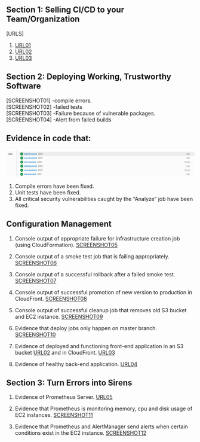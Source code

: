 
## Section 1: Selling CI/CD to your Team/Organization  

[URLS]
1. [URL01](https://github.com/JeffreyKirigo/udaPeople-auto-deploy)
2. [URL02](http://udapeople-dda268f.s3.amazonaws.com/index.html#/employees)
3. [URL03](http://d1cnmh7vvw81wm.cloudfront.net/#/employees)

## Section 2: Deploying Working, Trustworthy Software
[SCREENSHOT01] -compile errors.  
[SCREENSHOT02] -failed tests  
[SCREENSHOT03] -Failure because of vulnerable packages.  
[SCREENSHOT04] -Alert from failed builds  

## Evidence in code that:  
![Fixes](/assets_screenshots/fix-build-test-analyze-errors.png)
1. Compile errors have been fixed.
2. Unit tests have been fixed.
3. All critical security vulnerabilities caught by the “Analyze” job have been fixed.

## Configuration Management  
1. Console output of appropriate failure for infrastructure creation job (using CloudFormation). [SCREENSHOT05](/assets_screenshots/%5BSCREENSHOT05%5D.png)

2. Console output of a smoke test job that is failing appropriately. [SCREENSHOT06](/assets_screenshots/%5BSCREENSHOT06%5D.png)

3. Console output of a successful rollback after a failed smoke test. [SCREENSHOT07](/assets_screenshots/%5BSCREENSHOT07%5D.png)

4. Console output of successful promotion of new version to production in CloudFront. [SCREENSHOT08](/assets_screenshots/%5BSCREENSHOT08%5D.png)

5. Console output of successful cleanup job that removes old S3 bucket and EC2 instance. [SCREENSHOT09](/assets_screenshots/%5BSCREENSHOT09%5D.png)

6. Evidence that deploy jobs only happen on master branch. [SCREENSHOT10](/assets_screenshots/%5BSCREENSHOT10%5D.png)

7. Evidence of deployed and functioning front-end application in an S3 bucket [URL02](http://udapeople-62cd96c.s3.amazonaws.com/index.html) and in CloudFront. [URL03](http://d1ri32w5jctuac.cloudfront.net/#/employees)

8. Evidence of healthy back-end application. [URL04]()

## Section 3: Turn Errors into Sirens  
1. Evidence of Prometheus Server. [URL05](http://ec2-100-25-216-73.compute-1.amazonaws.com:9090/targets)

2. Evidence that Prometheus is monitoring memory, cpu and disk usage of EC2 instances. [SCREENSHOT11](/assets_screenshots/%5BSCREENSHOT11%5D.png)

3. Evidence that Prometheus and AlertManager send alerts when certain conditions exist in the EC2 instance. [SCREENSHOT12](/assets_screenshots/%5BSCREENSHOT12%5D.png)
